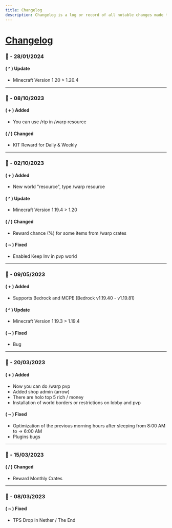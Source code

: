 ```yaml
---
title: Changelog
description: Changelog is a log or record of all notable changes made to a project.
---
```


# [Changelog](https://wangyland.vercel.app/changelog)

### :date: - 28/01/2024

#### ( ^ ) Update

- Minecraft Version 1.20 > 1.20.4

---

### :date: - 08/10/2023

#### ( + ) Added

- You can use /rtp in /warp resource

#### ( / ) Changed

- KIT Reward for Daily & Weekly

---

### :date: - 02/10/2023

#### ( + ) Added

- New world "resource", type /warp resource

#### ( ^ ) Update

- Minecraft Version 1.19.4 > 1.20

#### ( / ) Changed

- Reward chance (%) for some items from /warp crates

#### ( ~ ) Fixed

- Enabled Keep Inv in pvp world

---

### :date: - 09/05/2023

#### ( + ) Added

- Supports Bedrock and MCPE (Bedrock v1.19.40 - v1.19.81)

#### ( ^ ) Update

- Minecraft Version 1.19.3 > 1.19.4

#### ( ~ ) Fixed

- Bug

---

### :date: - 20/03/2023

#### ( + ) Added

- Now you can do /warp pvp
- Added shop admin (arrow)
- There are holo top 5 rich / money
- Installation of world borders or restrictions on lobby and pvp

#### ( ~ ) Fixed

- Optimization of the previous morning hours after sleeping from 8:00 AM to -> 6:00 AM
- Plugins bugs

---

### :date: - 15/03/2023

#### ( / ) Changed

- Reward Monthly Crates

---

### :date: - 08/03/2023

#### ( ~ ) Fixed

- TPS Drop in Nether / The End

